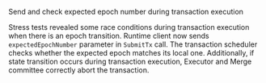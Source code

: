 Send and check expected epoch number during transaction execution

Stress tests revealed some race conditions during transaction execution when
there is an epoch transition. Runtime client now sends `expectedEpochNumber`
parameter in `SubmitTx` call. The transaction scheduler checks whether the
expected epoch matches its local one. Additionally, if state transition occurs
during transaction execution, Executor and Merge committee correctly abort the
transaction.
